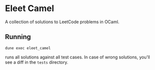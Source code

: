 # Eleet Camel

A collection of solutions to LeetCode problems in OCaml.

## Running

```
dune exec eleet_camel
```

runs all solutions against all test cases. In case of wrong solutions, you'll
see a diff in the `tests` directory.
